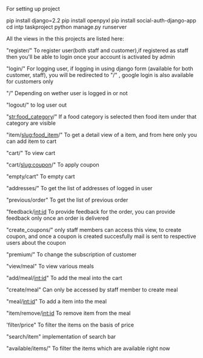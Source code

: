 For setting up project

pip install django=2.2
pip install openpyxl
pip install social-auth-django-app
cd intp taskproject
python manage.py runserver


All the views in the this projects are listed here:

"register/" To register user(both staff and customer),if registered as staff then you'll be able to login once your account is activated by admin

"login/" For logging user,
         if logging in using django form (available for both customer, staff), you will be redirected to "/" ,
         google login is also available for customers only
          
"/" Depending on wether user is logged in or not

"logout/" to log user out

"<str:food_category>/" If a food category is selected then food item under that category are visible

"item/<slug:food_item>/" To get a detail view of a item, and from here only you can add item to cart

"cart/" To view cart

"cart/<slug:coupon>/" To apply coupon

"empty/cart" To  empty cart

"addresses/" To get the list of addresses of logged in user

"previous/order" To get the list of previous order

"feedback/<int:id> To provide feedback for the order, you can provide feedback only once an order is delivered

"create_coupons/" only staff members can access this view, to create coupon, and once a coupon is created succesfully mail is sent to respective users about the coupon

"premium/" To change the subscription of customer

"view/meal" To view various meals

"add/meal/<int:id>" To  add the meal into the cart

"create/meal" Can only be accessed by staff member to create meal

"meal/<int:id>" To add a item into the meal

"item/remove/<int:id> To remove item from the meal

'filter/price" To filter the items on the basis of price

"search/item" implementation of search bar

"available/items/" To filter the items which are available right now
